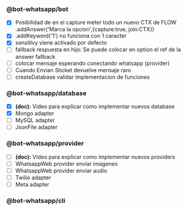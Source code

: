 ### @bot-whatsapp/bot
- [X] Posibilidad de en el capture meter todo un nuevo CTX  de FLOW .addAnswer('Marca la opcion',{capture:true, join:CTX})
- [X] .addKeyword('1') no funciona con 1 caracter
- [X] sensitivy viene activado por defecto
- [ ] fallback respuesta en hijo: Se puede colocar en option el ref de la answer fallback
- [ ] colocar mensaje esperando conectando whatsapp (provider)
- [ ] Cuando Envian Sticket devuelve mensaje raro
- [ ] createDatabase validar implementacion de funciones

### @bot-whatsapp/database
- [X] __(doc):__ Video para explicar como implementar nuevos database
- [X] Mongo adapter
- [ ] MySQL adapter
- [ ] JsonFile adapter

### @bot-whatsapp/provider
- [ ] __(doc):__ Video para explicar como implementar nuevos providers
- [ ] WhatsappWeb provider enviar imagenes
- [ ] WhatsappWeb provider enviar audio
- [ ] Twilio adapter
- [ ] Meta adapter

### @bot-whatsapp/cli
